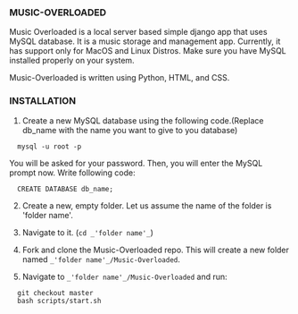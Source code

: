 ### **MUSIC-OVERLOADED**
Music Overloaded is a local server based simple django app that uses MySQL database.
It is a music storage and management app. Currently, it has support only for MacOS
and Linux Distros. Make sure you have MySQL installed properly on your system.

Music-Overloaded is written using Python, HTML, and CSS.

### **INSTALLATION**

1. Create a new MySQL database using the following code.(Replace db_name with the name you want to give to you database)

  ```
    mysql -u root -p
  ```
  You will be asked for your password. Then, you will enter the MySQL prompt now. Write following code:
  
  ```
    CREATE DATABASE db_name;
  ```

2. Create a new, empty folder. Let us assume the name of the folder is 'folder name'. 

3. Navigate to it. (`cd _'folder name'_`)

4. Fork and clone the Music-Overloaded repo. This will create a new folder named `_'folder name'_/Music-Overloaded`.

5. Navigate to `_'folder name'_/Music-Overloaded` and run:

  ```
    git checkout master
    bash scripts/start.sh
  ```
